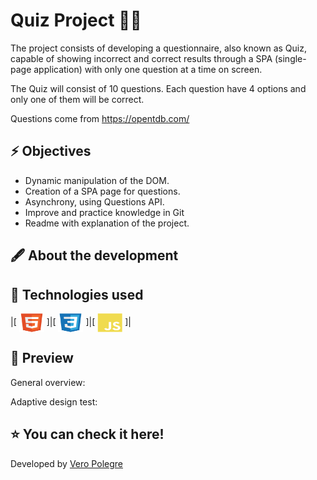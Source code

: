 # Quiz Project 💭✅

The project consists of developing a questionnaire, also known as Quiz, capable of showing incorrect and correct results through a SPA (single-page application) with only one question at a time on screen.

The Quiz will consist of 10 questions. Each question have 4 options and only one of them will be correct.

Questions come from https://opentdb.com/

## ⚡ Objectives 
- Dynamic manipulation of the DOM.
- Creation of a SPA page for questions.
- Asynchrony, using Questions API.
- Improve and practice knowledge in Git
- Readme with explanation of the project.

 ## 🖋️ About the development

 ## 🔧 Technologies used

|[ <img align="center" alt="HTML" height="30" width="40" src="https://raw.githubusercontent.com/devicons/devicon/master/icons/html5/html5-original.svg"> ]|[ <img align="center" alt="CSS" height="30" width="40" src="https://raw.githubusercontent.com/devicons/devicon/master/icons/css3/css3-original.svg"> ]|[ <img align="center" alt="Js" height="30" width="40" src="https://raw.githubusercontent.com/devicons/devicon/master/icons/javascript/javascript-plain.svg"> ]|


 ## 📱 Preview

General overview:


Adaptive design test:


 ## ⭐️ You can check it here!


Developed by [Vero Polegre](https://github.com/VeroPolegre)
